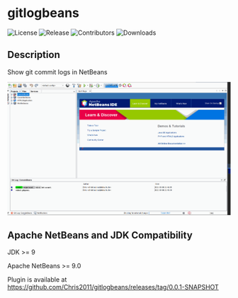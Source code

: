 # gitlogbeans

![License](https://img.shields.io/github/license/Chris2011/gitlogbeans.svg)
![Release](https://img.shields.io/github/release/Chris2011/gitlogbeans.svg)
![Contributors](https://img.shields.io/github/contributors/chris2011/gitlogbeans.svg)
![Downloads](https://img.shields.io/github/downloads/chris2011/gitlogbeans/total.svg)

## Description
Show git commit logs in NetBeans

![seeing-gitlogbeans-in-action](./screenshots/gitlogbeans.gif)

## Apache NetBeans and JDK Compatibility

JDK >= 9

Apache NetBeans >= 9.0
  
Plugin is available at https://github.com/Chris2011/gitlogbeans/releases/tag/0.0.1-SNAPSHOT